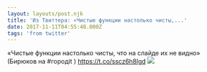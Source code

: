 ```yaml
---
layout: layouts/post.njk
title: 'Из Твиттера: «Чистые функции настолько чисты,...'
date: 2017-11-11T04:55:48.000Z
tags: 'from twitter'
---
```



«Чистые функции настолько чисты, что на слайде их не видно» (Бирюков на #городit ) https://t.co/sscz6h8lgd
  <img src="https://pbs.twimg.com/media/DOU4gRjXcAEJzUP.jpg" />
